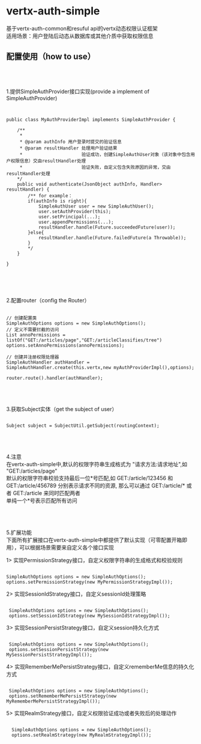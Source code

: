 # vertx-auth-simple
基于vertx-auth-common和resuful api的vertx动态权限认证框架<br>
适用场景：用户登陆后动态从数据库或其他介质中获取权限信息

## 配置使用（how to use）

<br><br><br>
1.提供SimpleAuthProvider接口实现(provide a implement of SimpleAuthProvider)

<pre><code>

public class MyAuthProviderImpl implements SimpleAuthProvider {

    /**
     * 
     * @param authInfo 用户登录时提交的验证信息
     * @param resultHandler 处理用户验证结果
     *                      验证成功，创建SimpleAuthUser对象（该对象中包含用户权限信息）交由resultHandler处理
     *                      验证失败，自定义包含失败原因的异常，交由resultHandler处理
    */
    public void authenticate(JsonObject authInfo, Handler<AsyncResult<User>> resultHandler) {
        /** for example：
        if(authInfo is right){
            SimpleAuthUser user = new SimpleAuthUser();
            user.setAuthProvider(this);
            user.setPrincipal(...);
            user.appendPermissions(...);
            resultHandler.handle(Future.succeededFuture(user));
        }else{
            resultHandler.handle(Future.failedFuture(a Throwable));
        } 
        */
    }

}

</code></pre>

<br><br><br>
2.配置router（config the Router）

<pre><code>
// 创建配置类
SimpleAuthOptions options = new SimpleAuthOptions();
// 定义不需要拦截的访问
List<String> annoPermissions = listOf("GET:/articles/page","GET:/articleClassifies/tree")
options.setAnnoPermissions(annoPermissions);

// 创建并注册权限处理器
SimpleAuthHandler authHandler = SimpleAuthHandler.create(this.vertx,new myAuthProviderImpl(),options);

router.route().handler(authHandler);
</code></pre>

<br><br><br>
3.获取Subject实体（get the subject of user）<br>

<pre><code>
Subject subject = SubjectUtil.getSubject(routingContext);
</code></pre>

<br><br><br>
4.注意<br>
在vertx-auth-simple中,默认的权限字符串生成格式为 "请求方法:请求地址",如 "GET:/articles/page" <br>
默认的权限字符串校验支持最后一位\*号匹配,如 GET:/article/123456 和 GET:/article/456789 分别表示请求不同的资源,
那么可以通过 GET:/article/* 或者 GET:/article 来同时匹配两者 <br>单纯一个*号表示匹配所有访问<br>

<br><br><br>
5.扩展功能<br>
下面所有扩展接口在vertx-auth-simple中都提供了默认实现（可零配置开箱即用），可以根据场景需要来自定义各个接口实现

1> 实现PermissionStrategy接口，自定义权限字符串的生成格式和校验规则

<pre><code>
SimpleAuthOptions options = new SimpleAuthOptions();
options.setPermissionStrategy(new MyPermissionStrategyImpl());
</code></pre>

2> 实现SessionIdStrategy接口，自定义sessionId处理策略

<pre><code>
 SimpleAuthOptions options = new SimpleAuthOptions();
 options.setSessionIdStrategy(new MySessionIdStrategyImpl());
</code></pre>

3> 实现SessionPersistStrategy接口，自定义session持久化方式

<pre><code>
 SimpleAuthOptions options = new SimpleAuthOptions();
 options.setSessionPersistStrategy(new MySessionPersistStrategyImpl());
</code></pre>

4> 实现RememberMePersistStrategy接口，自定义rememberMe信息的持久化方式

<pre><code>
 SimpleAuthOptions options = new SimpleAuthOptions();
 options.setRememberMePersistStrategy(new MyRememberMePersistStrategyImpl());
</code></pre>

5> 实现RealmStrategy接口，自定义权限验证成功或者失败后的处理动作
<pre><code>
  SimpleAuthOptions options = new SimpleAuthOptions();
  options.setRealmStrategy(new MyRealmStrategyImpl());
</code></pre>




